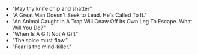- "May thy knife chip and shatter"
- "A Great Man Doesn't Seek to Lead. He's Called To It."
- "An Animal Caught In A Trap Will Gnaw Off Its Own Leg To Escape. What Will You Do?"
- "When Is A Gift Not A Gift"
- "The spice must flow."
- "Fear is the mind-killer."
